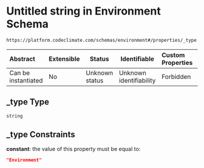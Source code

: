 # Untitled string in Environment Schema

```txt
https://platform.codeclimate.com/schemas/environment#/properties/_type
```




| Abstract            | Extensible | Status         | Identifiable            | Custom Properties | Additional Properties | Access Restrictions | Defined In                                                                                |
| :------------------ | ---------- | -------------- | ----------------------- | :---------------- | --------------------- | ------------------- | ----------------------------------------------------------------------------------------- |
| Can be instantiated | No         | Unknown status | Unknown identifiability | Forbidden         | Allowed               | none                | [Environment.schema.json\*](../../schemas/Environment.schema.json "open original schema") |

## \_type Type

`string`

## \_type Constraints

**constant**: the value of this property must be equal to:

```json
"Environment"
```
